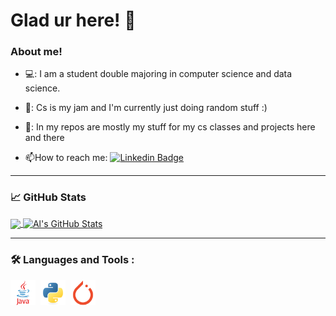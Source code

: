 # Glad ur here! 👋


### About me!
- 💻: I am a student double majoring in computer science and data science.
 
- 🍞: Cs is my jam and I'm currently just doing random stuff :)

- 📑: In my repos are mostly my stuff for my cs classes and projects here and there

- :mailbox:How to reach me: [![Linkedin Badge](https://img.shields.io/badge/-LinkedIn-blue?style=flat&logo=Linkedin&logoColor=white)](https://www.linkedin.com/in/al-pagar-597568224/)

---
### &#x1f4c8; GitHub Stats

<a href="https://github.com/Icefirez1/Icefirez1">
  <img align="center" src="https://github-readme-stats.vercel.app/api/top-langs/?username=Icefirez1&theme=tokyonight&langs_count=3&background=000000" />
</a>
<a href="https://github.com/Icefirez1/Icefirez1">
  <img align="center" src="http://github-readme-streak-stats.herokuapp.com?user=Icefirez1&theme=tokyonight&background=000000" alt="Al's GitHub Stats" />
</a>

---
### :hammer_and_wrench: Languages and Tools :
<div>
  <img src="https://github.com/devicons/devicon/blob/master/icons/java/java-original-wordmark.svg" title="Java" alt="Java" width="40" height="40"/>&nbsp;
  <img src="https://github.com/devicons/devicon/blob/master/icons/python/python-original.svg" title="Python" alt="Java" width="40" height="40"/>&nbsp;
  <img src="https://github.com/devicons/devicon/blob/master/icons/pytorch/pytorch-original.svg" title="Python" alt="Java" width="40" height="40"/>&nbsp;
  
</div>
  
<!--
**Icefirez1/Icefirez1** is a ✨ _special_ ✨ repository because its `README.md` (this file) appears on your GitHub profile.

Here are some ideas to get you started:

- 🔭 I’m currently working on ...
- 🌱 I’m currently learning ...
- 👯 I’m looking to collaborate on ...
- 🤔 I’m looking for help with ...
- 💬 Ask me about ...
- 📫 How to reach me: ...
- 😄 Pronouns: ...
- ⚡ Fun fact: ...
-->
